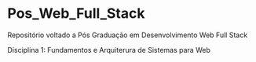 # Pos_Web_Full_Stack
Repositório voltado a Pós Graduação em Desenvolvimento Web Full Stack

Disciplina 1: Fundamentos e Arquiterura de Sistemas para Web
